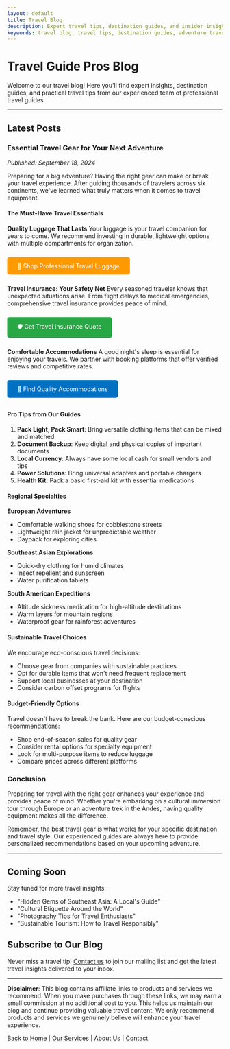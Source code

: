 ```yaml
---
layout: default
title: Travel Blog
description: Expert travel tips, destination guides, and insider insights from professional travel guides. Read our latest blog posts about adventure travel and cultural experiences.
keywords: travel blog, travel tips, destination guides, adventure travel, cultural experiences, travel advice
---
```


# Travel Guide Pros Blog

Welcome to our travel blog! Here you'll find expert insights, destination guides, and practical travel tips from our experienced team of professional travel guides.

---

## Latest Posts

### Essential Travel Gear for Your Next Adventure
*Published: September 18, 2024*

Preparing for a big adventure? Having the right gear can make or break your travel experience. After guiding thousands of travelers across six continents, we've learned what truly matters when it comes to travel equipment.

#### The Must-Have Travel Essentials

**Quality Luggage That Lasts**
Your luggage is your travel companion for years to come. We recommend investing in durable, lightweight options with multiple compartments for organization.

<a href="https://amazon.com/dp/B08X123456?tag=travelguidepro-20" class="affiliate-button" style="background-color: #ff9900; color: white; padding: 12px 24px; text-decoration: none; border-radius: 5px; display: inline-block; margin: 10px 0;">🧳 Shop Professional Travel Luggage</a>

**Travel Insurance: Your Safety Net**
Every seasoned traveler knows that unexpected situations arise. From flight delays to medical emergencies, comprehensive travel insurance provides peace of mind.

<a href="https://shareasale.com/r.cfm?b=123456&u=123456&m=12345" class="affiliate-button" style="background-color: #28a745; color: white; padding: 12px 24px; text-decoration: none; border-radius: 5px; display: inline-block; margin: 10px 0;">🛡️ Get Travel Insurance Quote</a>

**Comfortable Accommodations**
A good night's sleep is essential for enjoying your travels. We partner with booking platforms that offer verified reviews and competitive rates.

<a href="https://booking.com?aid=123456" class="affiliate-button" style="background-color: #0071c2; color: white; padding: 12px 24px; text-decoration: none; border-radius: 5px; display: inline-block; margin: 10px 0;">🏨 Find Quality Accommodations</a>

#### Pro Tips from Our Guides

1. **Pack Light, Pack Smart**: Bring versatile clothing items that can be mixed and matched
2. **Document Backup**: Keep digital and physical copies of important documents
3. **Local Currency**: Always have some local cash for small vendors and tips
4. **Power Solutions**: Bring universal adapters and portable chargers
5. **Health Kit**: Pack a basic first-aid kit with essential medications

#### Regional Specialties

**European Adventures**
- Comfortable walking shoes for cobblestone streets
- Lightweight rain jacket for unpredictable weather
- Daypack for exploring cities

**Southeast Asian Explorations**
- Quick-dry clothing for humid climates
- Insect repellent and sunscreen
- Water purification tablets

**South American Expeditions**
- Altitude sickness medication for high-altitude destinations
- Warm layers for mountain regions
- Waterproof gear for rainforest adventures

#### Sustainable Travel Choices

We encourage eco-conscious travel decisions:
- Choose gear from companies with sustainable practices
- Opt for durable items that won't need frequent replacement
- Support local businesses at your destination
- Consider carbon offset programs for flights

#### Budget-Friendly Options

Travel doesn't have to break the bank. Here are our budget-conscious recommendations:
- Shop end-of-season sales for quality gear
- Consider rental options for specialty equipment
- Look for multi-purpose items to reduce luggage
- Compare prices across different platforms

### Conclusion

Preparing for travel with the right gear enhances your experience and provides peace of mind. Whether you're embarking on a cultural immersion tour through Europe or an adventure trek in the Andes, having quality equipment makes all the difference.

Remember, the best travel gear is what works for your specific destination and travel style. Our experienced guides are always here to provide personalized recommendations based on your upcoming adventure.

---

## Coming Soon

Stay tuned for more travel insights:
- "Hidden Gems of Southeast Asia: A Local's Guide"
- "Cultural Etiquette Around the World"
- "Photography Tips for Travel Enthusiasts"
- "Sustainable Tourism: How to Travel Responsibly"

## Subscribe to Our Blog

Never miss a travel tip! [Contact us](contact.md) to join our mailing list and get the latest travel insights delivered to your inbox.

---

**Disclaimer**: This blog contains affiliate links to products and services we recommend. When you make purchases through these links, we may earn a small commission at no additional cost to you. This helps us maintain our blog and continue providing valuable travel content. We only recommend products and services we genuinely believe will enhance your travel experience.

[Back to Home](index.md) | [Our Services](services.md) | [About Us](about.md) | [Contact](contact.md)
